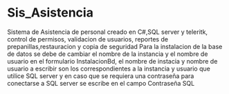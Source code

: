 # Sis_Asistencia
Sistema de Asistencia de personal creado en C#,SQL server y teleritk, control de permisos, validacion de usuarios, reportes de prepanillas,restauracion y copia de seguridad
Para la instalacion de la base de datos se debe de cambiar el nombre de la instancia y el nombre de usuario en el formulario InstalacionBd, 
el nombre de instacia y nombre de usuario a escribir son los correspondientes a la instancia y usuario que utilice SQL server y en caso que se requiera una contraseña 
para conectarse a SQL server se escribe en el campo Contraseña SQL
